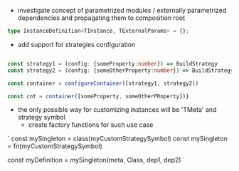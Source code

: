 - investigate concept of parametrized modules / externally parametrized dependencies and
  propagating them to composition root

```typescript
type InstanceDefinition<TInstance, TExternalParams> = {};
```

- add support for strategies configuration

```typescript

const strategy1 = (config: {someProperty:number}) => BuildStrategy
const strategy2 = (config: {someOtherProperty:number}) => BuildStrategy

const container = configureContainer([strategy1, strategy2])

const cnt = container({someProperty, someOtherPRoperty})}
```

- the only possible way for customizing instances will be 'TMeta' and strategy symbol
  - create factory functions for such use case

`
const mySingleton = class<MyMeta>(myCustomStrategySymbol)
const mySingleton = fn<MyMeta>(myCustomStrategySymbol)

const myDefinition = mySingleton(meta, Class, dep1, dep2)
`
